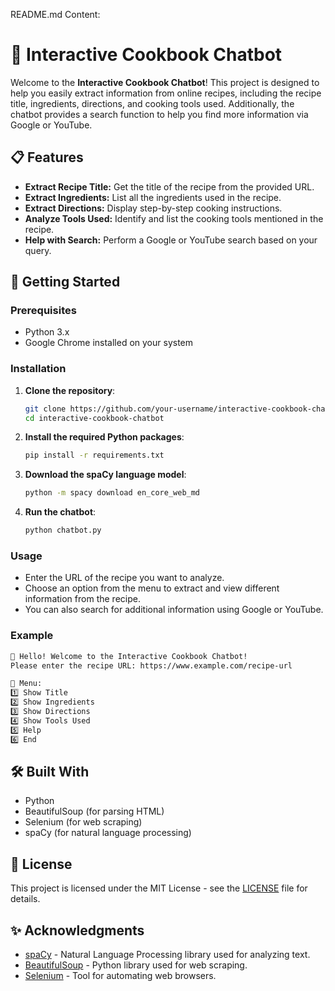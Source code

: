 README.md Content:

# 🍳 Interactive Cookbook Chatbot

Welcome to the **Interactive Cookbook Chatbot**! This project is designed to help you easily extract information from online recipes, including the recipe title, ingredients, directions, and cooking tools used. Additionally, the chatbot provides a search function to help you find more information via Google or YouTube.

## 📋 Features

- **Extract Recipe Title:** Get the title of the recipe from the provided URL.
- **Extract Ingredients:** List all the ingredients used in the recipe.
- **Extract Directions:** Display step-by-step cooking instructions.
- **Analyze Tools Used:** Identify and list the cooking tools mentioned in the recipe.
- **Help with Search:** Perform a Google or YouTube search based on your query.

## 🚀 Getting Started

### Prerequisites

- Python 3.x
- Google Chrome installed on your system

### Installation

1. **Clone the repository**:

    ```bash
    git clone https://github.com/your-username/interactive-cookbook-chatbot.git
    cd interactive-cookbook-chatbot
    ```

2. **Install the required Python packages**:

    ```bash
    pip install -r requirements.txt
    ```

3. **Download the spaCy language model**:

    ```bash
    python -m spacy download en_core_web_md
    ```

4. **Run the chatbot**:

    ```bash
    python chatbot.py
    ```

### Usage

- Enter the URL of the recipe you want to analyze.
- Choose an option from the menu to extract and view different information from the recipe.
- You can also search for additional information using Google or YouTube.

### Example

```bash
👋 Hello! Welcome to the Interactive Cookbook Chatbot!
Please enter the recipe URL: https://www.example.com/recipe-url

📜 Menu:
1️⃣ Show Title
2️⃣ Show Ingredients
3️⃣ Show Directions
4️⃣ Show Tools Used
5️⃣ Help
6️⃣ End
```

## 🛠️ Built With

- Python
- BeautifulSoup (for parsing HTML)
- Selenium (for web scraping)
- spaCy (for natural language processing)

## 📝 License

This project is licensed under the MIT License - see the [LICENSE](LICENSE) file for details.

## ✨ Acknowledgments

- [spaCy](https://spacy.io/) - Natural Language Processing library used for analyzing text.
- [BeautifulSoup](https://www.crummy.com/software/BeautifulSoup/) - Python library used for web scraping.
- [Selenium](https://www.selenium.dev/) - Tool for automating web browsers.
